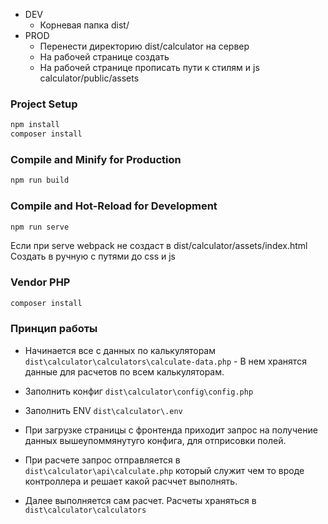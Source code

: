 - DEV
  - Корневая папка dist/
- PROD
  - Перенести директорию dist/calculator на сервер
  - На рабочей странице создать <div id="calculator-app"></div>
  - На рабочей странице прописать пути к стилям и js calculator/public/assets

### Project Setup

```sh
npm install
composer install
```

### Compile and Minify for Production

```sh
npm run build
```

### Compile and Hot-Reload for Development

```sh
npm run serve
```

Если при serve webpack не создаст в dist/calculator/assets/index.html Создать в ручную с путями до css и js

### Vendor PHP

```sh
composer install
```

### Принцип работы

- Начинается все с данных по калькуляторам `dist\calculator\calculators\calculate-data.php` - В нем хранятся данные для расчетов по всем калькуляторам.

- Заполнить конфиг `dist\calculator\config\config.php`
- Заполнить ENV `dist\calculator\.env`

- При загрузке страницы с фронтенда приходит запрос на получение данных вышеупоммянутуго конфига, для отприсовки полей.

- При расчете запрос отправляется в `dist\calculator\api\calculate.php` который служит чем то вроде контроллера и решает какой расччет выполнять.

- Далее выполняется сам расчет. Расчеты храняться в `dist\calculator\calculators`
